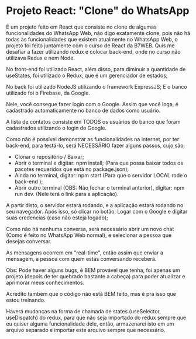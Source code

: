 # Projeto React: "Clone" do WhatsApp

É um projeto feito em React que consiste no clone de algumas funcionalidades do WhatsApp Web,
não digo exatamente clone, pois não há todas as funcionalidades que existem atualmente no WhatsApp Web, o projeto foi feito juntamente com o curso de React da B7WEB. Quis me desafiar a fazer utilizando redux e colocar back-end, onde no curso não utilizava Redux e nem Node.

No front-end foi utilizado React, além disso, para diminuir a quantidade de useStates, foi utilizado o Redux, que é um gerenciador de estados;

No back foi utilizado NodeJS utilizando o framework ExpressJS;
E o banco utilizado foi o Firebase, da Google.

Nele, você consegue fazer login com o Google. Assim que você loga, é cadastrado automaticamente no banco de dados como usuário.

A lista de contatos consiste em TODOS os usuários do banco que foram cadastrados utilizando o login do Google.

Como não é possível demonstrar as funcionalidades na internet, por ter back-end, para testá-lo, será NECESSÁRIO fazer alguns passos, cujo são:

- Clonar o repositório / Baixar;
- Abrir o terminal e digitar: npm install; (Para que possa baixar todos os pacotes requeridos que está no package.json);
- Ainda no terminal, digitar: npm start (Para que o servidor LOCAL rode o back-end );
- Abrir outro terminal (OBS: Não fechar o terminal anterior), digitar: npm run dev. (Nele terá o link para a aplicação).

A partir disto, o servidor estará rodando, e a aplicação estará rodando no seu navegador. Após isso, só clicar no botão: Logar com o Google e digitar suas credencias (caso não esteja logado);

Como não há nenhuma conversa, será necessário abrir um novo chat (Como é feito no WhatsApp Web normal), e selecionar a pessoa que desejas conversar.

As mensagens ocorrem em "real-time", então assim que enviar a mensagem, a pessoa com quem estás conversando receberá.

Obs: Pode haver alguns bugs, é BEM provável que tenha, foi apenas um projeto (depois de ter quebrado bastante a cabeça) para poder atualizar e aprimorar meus conhecimentos.

Acredito também que o código não está BEM feito, mas é pra isso que estou treinando.

Haverá mudanças na forma de chamada de states (useSelector, useDispatch) do redux, para que não seja importado do redux sempre que eu quiser alguma funcionalidade dele, então, armazenarei isto em um arquivo separado e importar este arquivo sempre que necessário.
